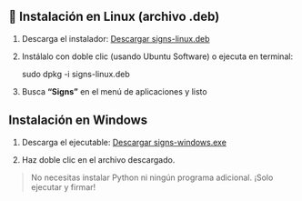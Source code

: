 ## 🐧 Instalación en Linux (archivo .deb)

1. Descarga el instalador:
   [Descargar signs-linux.deb](https://github.com/FranInfante/SignerSigns/releases/download/1.2/signs-linux.deb)

2. Instálalo con doble clic (usando Ubuntu Software) o ejecuta en terminal:

   sudo dpkg -i signs-linux.deb

3. Busca **“Signs”** en el menú de aplicaciones y listo 


## Instalación en Windows

1. Descarga el ejecutable:
   [Descargar signs-windows.exe](https://github.com/FranInfante/SignerSigns/releases/download/1.2/sign-windows.exe)

2. Haz doble clic en el archivo descargado.

> No necesitas instalar Python ni ningún programa adicional. ¡Solo ejecutar y firmar!
